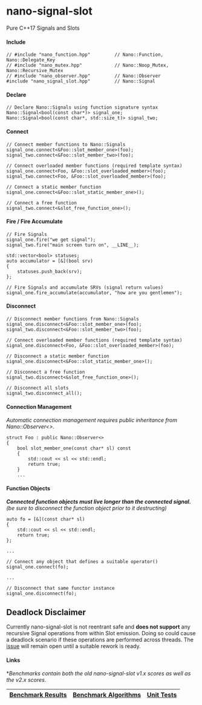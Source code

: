 nano-signal-slot
================

Pure C++17 Signals and Slots

#### Include
```
// #include "nano_function.hpp"         // Nano::Function, Nano::Delegate_Key
// #include "nano_mutex.hpp"            // Nano::Noop_Mutex, Nano::Recursive_Mutex
// #include "nano_observer.hpp"         // Nano::Observer
#include "nano_signal_slot.hpp"         // Nano::Signal
```

#### Declare
```
// Declare Nano::Signals using function signature syntax
Nano::Signal<bool(const char*)> signal_one;
Nano::Signal<bool(const char*, std::size_t)> signal_two;
```

#### Connect
```
// Connect member functions to Nano::Signals
signal_one.connect<&Foo::slot_member_one>(foo);
signal_two.connect<&Foo::slot_member_two>(foo);

// Connect overloaded member functions (required template syntax)
signal_one.connect<Foo, &Foo::slot_overloaded_member>(foo);
signal_two.connect<Foo, &Foo::slot_overloaded_member>(foo);

// Connect a static member function
signal_one.connect<&Foo::slot_static_member_one>();

// Connect a free function
signal_two.connect<&slot_free_function_one>();
```

#### Fire / Fire Accumulate
```
// Fire Signals
signal_one.fire("we get signal");
signal_two.fire("main screen turn on", __LINE__);

std::vector<bool> statuses;
auto accumulator = [&](bool srv)
{
    statuses.push_back(srv);
};

// Fire Signals and accumulate SRVs (signal return values)
signal_one.fire_accumulate(accumulator, "how are you gentlemen");
```

#### Disconnect
```
// Disconnect member functions from Nano::Signals
signal_one.disconnect<&Foo::slot_member_one>(foo);
signal_two.disconnect<&Foo::slot_member_two>(foo);

// Connect overloaded member functions (required template syntax)
signal_one.disconnect<Foo, &Foo::slot_overloaded_member>(foo);

// Disconnect a static member function
signal_one.disconnect<&Foo::slot_static_member_one>();

// Disconnect a free function
signal_two.disconnect<&slot_free_function_one>();

// Disconnect all slots
signal_two.disconnect_all();
```

#### Connection Management

_Automatic connection management requires public inheritance from Nano::Observer<>._

```
struct Foo : public Nano::Observer<>
{
    bool slot_member_one(const char* sl) const
    {
        std::cout << sl << std::endl;
        return true;
    }
	...
```

#### Function Objects

**_Connected function objects must live longer than the connected signal._**
<br/>
_(be sure to disconnect the function object prior to it destructing)_

```
auto fo = [&](const char* sl)
{
    std::cout << sl << std::endl;
    return true;
};

...

// Connect any object that defines a suitable operator()
signal_one.connect(fo);

...

// Disconnect that same functor instance
signal_one.disconnect(fo);
```

## Deadlock Disclaimer

Currently nano-signal-slot is not reentrant safe and **does not support** any recursive Signal operations from within Slot emission.
Doing so could cause a deadlock scenario if these operations are performed across threads.
The [issue](https://github.com/NoAvailableAlias/nano-signal-slot/issues/22) will remain open until a suitable rework is ready.

#### Links

*_Benchmarks contain both the old nano-signal-slot v1.x scores as well as the v2.x scores._

| [Benchmark Results](https://github.com/NoAvailableAlias/signal-slot-benchmarks/tree/master/#signal-slot-benchmarks) | [Benchmark Algorithms](https://github.com/NoAvailableAlias/signal-slot-benchmarks/tree/master/#benchmark-algorithms) | [Unit Tests](https://github.com/NoAvailableAlias/nano-signal-slot/tree/master/tests/#unit-tests) |
|:-------------------------------------------------------------------------------------------------------------------:|:--------------------------------------------------------------------------------------------------------------------:|:------------------------------------------------------------------------------------------------:|
<br/>
